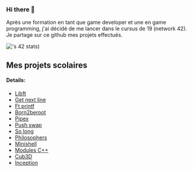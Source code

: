 ### Hi there 👋
Après une formation en tant que game developer et une en game programming, j'ai décidé de me lancer dans le cursus de 19 (network 42).
Je partage sur ce github mes projets effectués.


![<lbuccher>'s 42 stats](https://badge.mediaplus.ma/darkblue/lbuccher?1337Badge=off&UM6P=off))

 ## Mes projets scolaires
   #### Details:
  
- [Libft](https://github.com/LisaBuccheri/libft)  
- [Get next line](https://github.com/LisaBuccheri/get_next_line)
- [Ft printf](https://github.com/LisaBuccheri/ft_printf)
- [Born2beroot](https://github.com/LisaBuccheri/Born2beroot)
- [Pipex](https://github.com/LisaBuccheri/pipex)
- [Push swap](https://github.com/LisaBuccheri/push_swap)
- [So long](https://github.com/LisaBuccheri/so_long)
- [Philosophers](https://github.com/LisaBuccheri/philosophers)
- [Minishell](https://github.com/LisaBuccheri/Minishell)
- [Modules C++](https://github.com/LisaBuccheri/PiscineCpp/)
- [Cub3D](https://github.com/LisaBuccheri/Cub3d/)
- [Inception]()

<!--
**LisaBuccheri/LisaBuccheri** is a ✨ _special_ ✨ repository because its `README.md` (this file) appears on your GitHub profile.

Here are some ideas to get you started:

- 🔭 I’m currently working on ...
- 🌱 I’m currently learning ...
- 👯 I’m looking to collaborate on ...
- 🤔 I’m looking for help with ...
- 💬 Ask me about ...
- 📫 How to reach me: ...
- 😄 Pronouns: ...
- ⚡ Fun fact: ...
-->
